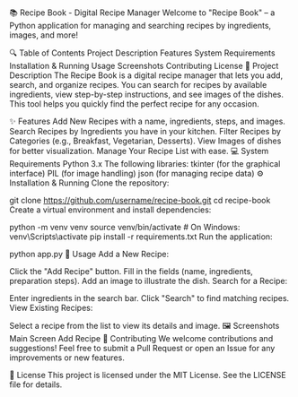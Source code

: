 📚 Recipe Book - Digital Recipe Manager
Welcome to "Recipe Book" – a Python application for managing and searching recipes by ingredients, images, and more!

🔍 Table of Contents
Project Description
Features
System Requirements
Installation & Running
Usage
Screenshots
Contributing
License
📖 Project Description
The Recipe Book is a digital recipe manager that lets you add, search, and organize recipes. You can search for recipes by available ingredients, view step-by-step instructions, and see images of the dishes. This tool helps you quickly find the perfect recipe for any occasion.

✨ Features
Add New Recipes with a name, ingredients, steps, and images.
Search Recipes by Ingredients you have in your kitchen.
Filter Recipes by Categories (e.g., Breakfast, Vegetarian, Desserts).
View Images of dishes for better visualization.
Manage Your Recipe List with ease.
💻 System Requirements
Python 3.x
The following libraries:
tkinter (for the graphical interface)
PIL (for image handling)
json (for managing recipe data)
⚙️ Installation & Running
Clone the repository:


git clone https://github.com/username/recipe-book.git
cd recipe-book
Create a virtual environment and install dependencies:


python -m venv venv
source venv/bin/activate       # On Windows: venv\Scripts\activate
pip install -r requirements.txt
Run the application:


python app.py
🚀 Usage
Add a New Recipe:

Click the "Add Recipe" button.
Fill in the fields (name, ingredients, preparation steps).
Add an image to illustrate the dish.
Search for a Recipe:

Enter ingredients in the search bar.
Click "Search" to find matching recipes.
View Existing Recipes:

Select a recipe from the list to view its details and image.
🖼️ Screenshots
Main Screen	Add Recipe
🤝 Contributing
We welcome contributions and suggestions!
Feel free to submit a Pull Request or open an Issue for any improvements or new features.

📜 License
This project is licensed under the MIT License.
See the LICENSE file for details.


